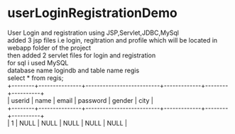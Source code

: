 # userLoginRegistrationDemo
User Login and registration using JSP,Servlet,JDBC,MySql
<br> added 3 jsp files i.e login, regitration and profile which will be located in webapp folder of the project
<br> then added 2 servlet files for login and registration 
<br> for sql i used MySQL
<br> database name logindb and table name regis
<br> select * from regis;<br>
+--------+---------------+--------------------------+-------------+--------+----------+<br>
| userid | name          | email                    | password    | gender | city     |<br>
+--------+---------------+--------------------------+-------------+--------+----------+<br>
|     1 | NULL          | NULL                     | NULL        | NULL   | NULL      |<br>
<br>

